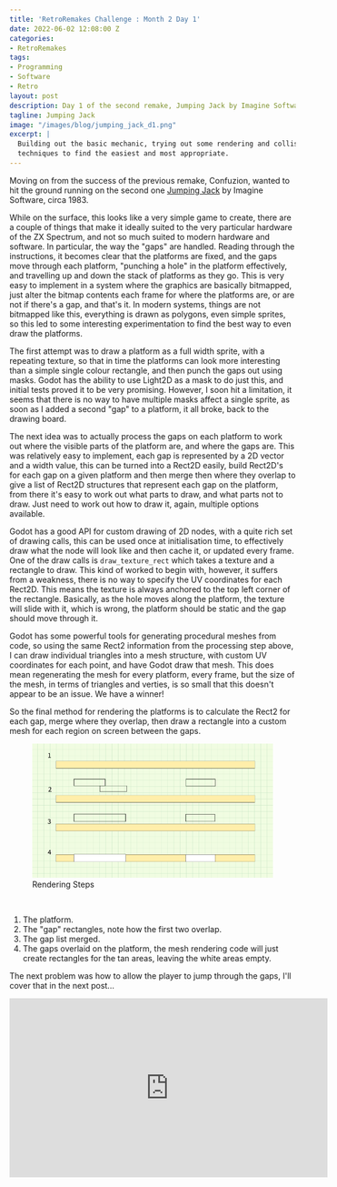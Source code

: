 ```yaml
---
title: 'RetroRemakes Challenge : Month 2 Day 1'
date: 2022-06-02 12:08:00 Z
categories:
- RetroRemakes
tags:
- Programming
- Software
- Retro
layout: post
description: Day 1 of the second remake, Jumping Jack by Imagine Software.
tagline: Jumping Jack
image: "/images/blog/jumping_jack_d1.png"
excerpt: |
  Building out the basic mechanic, trying out some rendering and collision
  techniques to find the easiest and most appropriate.
---
```


Moving on from the success of the previous remake, Confuzion, wanted to hit the
ground running on the second one 
[Jumping Jack](https://spectrumcomputing.co.uk/entry/2658/ZX-Spectrum/Jumping_Jack) 
by Imagine Software, circa 1983.

While on the surface, this looks like a very simple game to create, there are 
a couple of things that make it ideally suited to the very particular hardware
of the ZX Spectrum, and not so much suited to modern hardware and software. In
particular, the way the "gaps" are handled. Reading through the instructions,
it becomes clear that the platforms are fixed, and the gaps move through each
platform, "punching a hole" in the platform effectively, and travelling up and
down the stack of platforms as they go. This is very easy to implement in a 
system where the graphics are basically bitmapped, just alter the bitmap
contents each frame for where the platforms are, or are not if there's a gap,
and that's it. In modern systems, things are not bitmapped like this, 
everything is drawn as polygons, even simple sprites, so this led to some
interesting experimentation to find the best way to even draw the platforms.

The first attempt was to draw a platform as a full width sprite, with 
a repeating texture, so that in time the platforms can look more interesting
than a simple single colour rectangle, and then punch the gaps out using masks.
Godot has the ability to use Light2D as a mask to do just this, and initial 
tests proved it to be very promising. However, I soon hit a limitation, it seems
that there is no way to have multiple masks affect a single sprite, as soon as
I added a second "gap" to a platform, it all broke, back to the drawing board.

The next idea was to actually process the gaps on each platform to work out
where the visible parts of the platform are, and where the gaps are. This was 
relatively easy to implement, each gap is represented by a 2D vector and a width
value, this can be turned into a Rect2D easily, build Rect2D's for each gap on
a given platform and then merge then where they overlap to give a list of Rect2D
structures that represent each gap on the platform, from there it's easy to 
work out what parts to draw, and what parts not to draw. Just need to work out 
how to draw it, again, multiple options available.

Godot has a good API for custom drawing of 2D nodes, with a quite rich set of
drawing calls, this can be used once at initialisation time, to effectively
draw what the node will look like and then cache it, or updated every frame.
One of the draw calls is `draw_texture_rect` which takes a texture and a
rectangle to draw. This kind of worked to begin with, however, it suffers from
a weakness, there is no way to specify the UV coordinates for each Rect2D. This
means the texture is always anchored to the top left corner of the rectangle.
Basically, as the hole moves along the platform, the texture will slide with
it, which is wrong, the platform should be static and the gap should move
through it.

Godot has some powerful tools for generating procedural meshes from code, so
using the same Rect2 information from the processing step above, I can draw
individual triangles into a mesh structure, with custom UV coordinates for each
point, and have Godot draw that mesh. This does mean regenerating the mesh for
every platform, every frame, but the size of the mesh, in terms of triangles
and verties, is so small that this doesn't appear to be an issue. We have a
winner!

So the final method for rendering the platforms is to calculate the Rect2 for
each gap, merge where they overlap, then draw a rectangle into a custom mesh
for each region on screen between the gaps.
    
<figure>
    <img src="/images/blog/jumping_jack_rendering.png" width="800" alt="Rendering Steps">
    <figcaption>Rendering Steps</figcaption>
</figure>
<br/>

1. The platform.
2. The "gap" rectangles, note how the first two overlap.
3. The gap list merged.
4. The gaps overlaid on the platform, the mesh rendering code will just create
rectangles for the tan areas, leaving the white areas empty.

The next problem was how to allow the player to jump through the gaps, I'll
cover that in the next post...

<iframe width="560" height="315" src="https://www.youtube.com/embed/MK9G42OH4AU" title="YouTube video player" frameborder="0" allow="accelerometer; autoplay; clipboard-write; encrypted-media; gyroscope; picture-in-picture" allowfullscreen></iframe>
